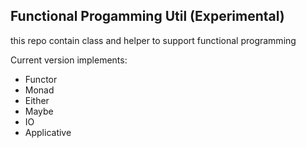 ## Functional Progamming Util (Experimental) ##

this repo contain class and helper to support functional programming

Current version  implements:
+ Functor
+ Monad
+ Either
+ Maybe
+ IO
+ Applicative
